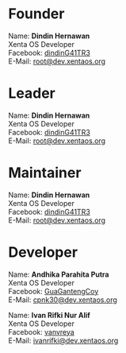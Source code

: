 # Founder
Name: **Dindin Hernawan**  
Xenta OS Developer  
Facebook: [dindinG41TR3](https://facebook.com/dindinG41TR3)   
E-Mail: <root@dev.xentaos.org>  

# Leader
Name: **Dindin Hernawan**  
Xenta OS Developer  
Facebook: [dindinG41TR3](https://facebook.com/dindinG41TR3)   
E-Mail: <root@dev.xentaos.org>  

# Maintainer
Name: **Dindin Hernawan**  
Xenta OS Developer  
Facebook: [dindinG41TR3](https://facebook.com/dindinG41TR3)   
E-Mail: <root@dev.xentaos.org>  

# Developer
Name: **Andhika Parahita Putra**  
Xenta OS Developer  
Facebook: [GuaGantengCoy](https://facebook.com/GuaGantengCoy)   
E-Mail: <cpnk30@dev.xentaos.org>  

Name: **Ivan Rifki Nur Alif**  
Xenta OS Developer  
Facebook: [vanvreya](https://facebook.com/vanvreya)   
E-Mail: <ivanrifki@dev.xentaos.org>  

<!--
Name: **$NameDeveloper**  
Xenta OS Developer  
Facebook: [$NickFacebook](https://facebook.com/$NickFacebook)   
E-Mail: <NickEmail@dev.xentaos.org>  
-->
